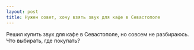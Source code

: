 ```yaml
---
layout: post 
title: Нужен совет, хочу взять звук для кафе в Севастополе 
--- 
```

Решил купить звук для кафе в Севастополе, но совсем не разбираюсь. Что выбирать, где покупать?